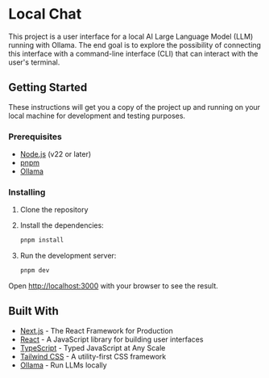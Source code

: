 # Local Chat

This project is a user interface for a local AI Large Language Model (LLM) running with Ollama. The end goal is to explore the possibility of connecting this interface with a command-line interface (CLI) that can interact with the user's terminal.

## Getting Started

These instructions will get you a copy of the project up and running on your local machine for development and testing purposes.

### Prerequisites

*   [Node.js](https://nodejs.org/) (v22 or later)
*   [pnpm](https://pnpm.io/)
*   [Ollama](https://ollama.ai/)

### Installing

1.  Clone the repository

2.  Install the dependencies:
    ```bash
    pnpm install
    ```

3.  Run the development server:
    ```bash
    pnpm dev
    ```

Open [http://localhost:3000](http://localhost:3000) with your browser to see the result.

## Built With

*   [Next.js](https://nextjs.org/) - The React Framework for Production
*   [React](https://reactjs.org/) - A JavaScript library for building user interfaces
*   [TypeScript](https://www.typescriptlang.org/) - Typed JavaScript at Any Scale
*   [Tailwind CSS](https://tailwindcss.com/) - A utility-first CSS framework
*   [Ollama](https://ollama.ai/) - Run LLMs locally